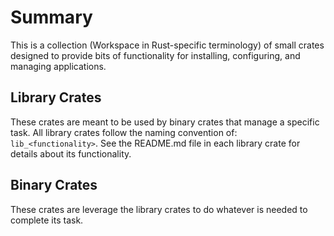 # Summary
This is a collection (Workspace in Rust-specific terminology) of small crates designed to provide bits of functionality for installing, configuring, and managing applications.

## Library Crates
These crates are meant to be used by binary crates that manage a specific task. All library crates follow the naming convention of: `lib_<functionality>`. See the README.md file in each library crate for details about its functionality.

## Binary Crates
These crates are leverage the library crates to do whatever is needed to complete its task.
